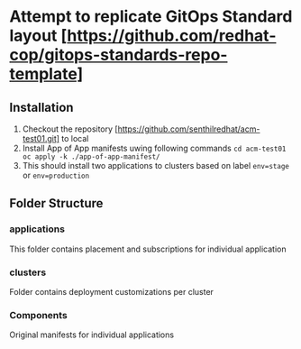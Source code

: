# Attempt to replicate GitOps Standard layout [https://github.com/redhat-cop/gitops-standards-repo-template]

## Installation
1. Checkout the repository [https://github.com/senthilredhat/acm-test01.git] to local
2. Install App of App manifests uwing following commands
    `
    cd acm-test01
    oc apply -k ./app-of-app-manifest/
    `
3. This should install two applications to clusters based on label `env=stage` or `env=production`

## Folder Structure

### applications
This folder contains placement and subscriptions for individual application

### clusters
Folder contains deployment customizations per cluster

### Components
Original manifests for individual applications



